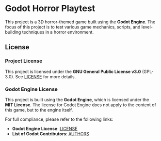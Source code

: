 # Godot Horror Playtest

This project is a 3D horror-themed game built using the **Godot Engine**. The focus of this project is to test various game mechanics, scripts, and level-building techniques in a horror environment.

## License

### Project License

This project is licensed under the **GNU General Public License v3.0** (GPL-3.0). See [LICENSE](./LICENSE) for more details.

### Godot Engine License
This project is built using the **Godot Engine**, which is licensed under the **MIT License**. The license for Godot Engine does not apply to the content of this game, but to the engine itself.

For full compliance, please refer to the following links:
- **Godot Engine License**: [LICENSE](https://github.com/godotengine/godot/blob/master/LICENSE.txt)
- **List of Godot Contributors**: [AUTHORS](https://github.com/godotengine/godot/blob/master/AUTHORS.md)
